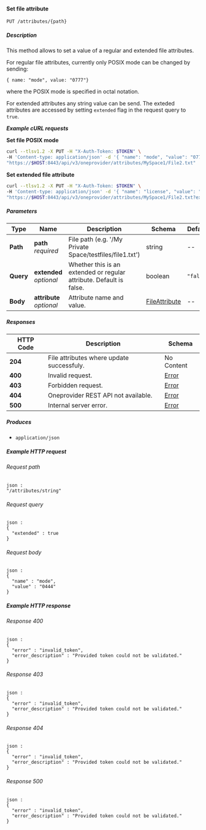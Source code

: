 
<a name="set_file_attribute"></a>
#### Set file attribute
```
PUT /attributes/{path}
```


##### Description
This method allows to set a value of a regular and extended file attributes.

For regular file attributes, currently only POSIX mode can be changed by sending:
  ```
  { name: "mode", value: "0777"}
  ```
where the POSIX mode is specified in octal notation.

For extended attributes any string value can be send. The exteded attributes are 
accessed by setting `extended` flag in the request query to `true`.

***Example cURL requests***

**Set file POSIX mode**
```bash
curl --tlsv1.2 -X PUT -H "X-Auth-Token: $TOKEN" \
-H 'Content-type: application/json' -d '{ "name": "mode", "value": "0777" }'
"https://$HOST:8443/api/v3/oneprovider/attributes/MySpace1/File2.txt"
```

**Set extended file attribute**
```bash
curl --tlsv1.2 -X PUT -H "X-Auth-Token: $TOKEN" \
-H 'Content-type: application/json' -d '{ "name": "license", "value": "CC-0" }' \
"https://$HOST:8443/api/v3/oneprovider/attributes/MySpace1/File2.txt?extended=true"
```


##### Parameters

|Type|Name|Description|Schema|Default|
|---|---|---|---|---|
|**Path**|**path**  <br>*required*|File path (e.g. '/My Private Space/testfiles/file1.txt')|string|--|
|**Query**|**extended**  <br>*optional*|Whether this is an extended or regular attribute. Default is false.|boolean|`"false"`|
|**Body**|**attribute**  <br>*optional*|Attribute name and value.|[FileAttribute](../definitions/FileAttribute.md#fileattribute)|--|


##### Responses

|HTTP Code|Description|Schema|
|---|---|---|
|**204**|File attributes where update successfuly.|No Content|
|**400**|Invalid request.|[Error](../definitions/Error.md#error)|
|**403**|Forbidden request.|[Error](../definitions/Error.md#error)|
|**404**|Oneprovider REST API not available.|[Error](../definitions/Error.md#error)|
|**500**|Internal server error.|[Error](../definitions/Error.md#error)|


##### Produces

* `application/json`


##### Example HTTP request

###### Request path
```
json :
"/attributes/string"
```


###### Request query
```
json :
{
  "extended" : true
}
```


###### Request body
```
json :
{
  "name" : "mode",
  "value" : "0444"
}
```


##### Example HTTP response

###### Response 400
```
json :
{
  "error" : "invalid_token",
  "error_description" : "Provided token could not be validated."
}
```


###### Response 403
```
json :
{
  "error" : "invalid_token",
  "error_description" : "Provided token could not be validated."
}
```


###### Response 404
```
json :
{
  "error" : "invalid_token",
  "error_description" : "Provided token could not be validated."
}
```


###### Response 500
```
json :
{
  "error" : "invalid_token",
  "error_description" : "Provided token could not be validated."
}
```



